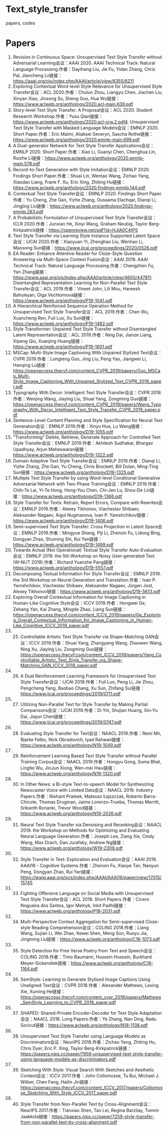 # Text_style_transfer
papers, codes

# Papers
1. Revision in Continuous Space: Unsupervised Text Style Transfer without Adversarial Learning会议：AAAI 2020. AAAI Technical Track: Natural Language Processing.作者：Dayiheng Liu, Jie Fu, Yidan Zhang, Chris Pal, Jiancheng Lv链接：https://aaai.org/ojs/index.php/AAAI/article/view/6355/6211
2. Exploring Contextual Word-level Style Relevance for Unsupervised Style Transfer会议：ACL 2020.作者：Chulun Zhou, Liangyu Chen, Jiachen Liu, Xinyan Xiao, Jinsong Su, Sheng Guo, Hua Wu链接：https://www.aclweb.org/anthology/2020.acl-main.639.pdf
3. Story-level Text Style Transfer: A Proposal会议：ACL 2020. Student Research Workshop.作者：Yusu Qian链接：https://www.aclweb.org/anthology/2020.acl-srw.2.pdf4. 
Unsupervised Text Style Transfer with Masked Language Models会议：EMNLP 2020. Short Paper.作者：Eric Malmi, Aliaksei Severyn, Sascha Rothe链接：https://www.aclweb.org/anthology/2020.emnlp-main.699.pdf
5. A Dual-generator Network for Text Style Transfer Applications会议：EMNLP 2020. Short Paper.作者：Xiao Li, Guanyi Chen, Chenghua Lin, Ruizhe Li链接：https://www.aclweb.org/anthology/2020.emnlp-main.578.pdf
6. Record-to-Text Generation with Style Imitation会议：EMNLP 2020. Findings Short Paper.作者：Shuai Lin, Wentao Wang, Zichao Yang, Xiaodan Liang, Frank F. Xu, Eric Xing, Zhiting Hu链接：https://www.aclweb.org/anthology/2020.findings-emnlp.144.pdf
7. Contextual Text Style Transfer会议：EMNLP 2020. Findings Short Paper.作者：Yu Cheng, Zhe Gan, Yizhe Zhang, Oussama Elachqar, Dianqi Li, Jingjing Liu链接：https://www.aclweb.org/anthology/2020.findings-emnlp.263.pdf
8. A Probabilistic Formulation of Unsupervised Text Style Transfer会议：ICLR 2020.作者：Junxian He, Xinyi Wang, Graham Neubig, Taylor Berg-Kirkpatrick链接：https://openreview.net/pdf?id=HJlA0C4tPS
9. Text Style Transfer via Learning Style Instance Supported Latent Space会议：IJCAI 2020.作者：Xiaoyuan Yi, Zhenghao Liu, Wenhao Li, Maosong Sun链接：https://www.ijcai.org/proceedings/2020/0526.pdf
10. EA Reader: Enhance Attentive Reader for Cloze-Style Question Answering via Multi-Space Context Fusion会议：AAAI 2019. AAAI Technical Track: Natural Language Processing.作者：Chengzhen Fu, Yan Zhang链接：https://www.aaai.org/ojs/index.php/AAAI/article/view/4600/447811. 
Disentangled Representation Learning for Non-Parallel Text Style Transfer会议：ACL 2019.作者：Vineet John, Lili Mou, Hareesh Bahuleyan, Olga Vechtomova链接：https://www.aclweb.org/anthology/P19-1041.pdf
12. A Hierarchical Reinforced Sequence Operation Method for Unsupervised Text Style Transfer会议：ACL 2019.作者：Chen Wu, Xuancheng Ren, Fuli Luo, Xu Sun链接：https://www.aclweb.org/anthology/P19-1482.pdf
13. Style Transformer: Unpaired Text Style Transfer without Disentangled Latent Representation会议：ACL 2019.作者：Ning Dai, Jianze Liang, Xipeng Qiu, Xuanjing Huang链接：https://www.aclweb.org/anthology/P19-1601.pdf
14. MSCap: Multi-Style Image Captioning With Unpaired Stylized Text会议：CVPR 2019.作者：Longteng Guo, Jing Liu, Peng Yao, Jiangwei Li, Hanqing Lu链接：https://openaccess.thecvf.com/content_CVPR_2019/papers/Guo_MSCap_Multi-Style_Image_Captioning_With_Unpaired_Stylized_Text_CVPR_2019_paper.pdf
15. Typography With Decor: Intelligent Text Style Transfer会议：CVPR 2019.作者：Wenjing Wang, Jiaying Liu, Shuai Yang, Zongming Guo链接：https://openaccess.thecvf.com/content_CVPR_2019/papers/Wang_Typography_With_Decor_Intelligent_Text_Style_Transfer_CVPR_2019_paper.pdf
16. Sentence-Level Content Planning and Style Specification for Neural Text Generation会议：EMNLP 2019.作者：Xinyu Hua, Lu Wang链接：https://www.aclweb.org/anthology/D19-1055.pdf
17. “Transforming” Delete, Retrieve, Generate Approach for Controlled Text Style Transfer会议：EMNLP 2019.作者：Akhilesh Sudhakar, Bhargav Upadhyay, Arjun Maheswaran链接：https://www.aclweb.org/anthology/D19-1322.pdf
18. Domain Adaptive Text Style Transfer会议：EMNLP 2019.作者：Dianqi Li, Yizhe Zhang, Zhe Gan, Yu Cheng, Chris Brockett, Bill Dolan, Ming-Ting Sun链接：https://www.aclweb.org/anthology/D19-1325.pdf
19. Multiple Text Style Transfer by using Word-level Conditional Generative Adversarial Network with Two-Phase Training会议：EMNLP 2019.作者：Chih-Te Lai, Yi-Te Hong, Hong-You Chen, Chi-Jen Lu, Shou-De Lin链接：https://www.aclweb.org/anthology/D19-1366.pdf
20. Style Transfer for Texts: Retrain, Report Errors, Compare with Rewrites会议：EMNLP 2019.作者：Alexey Tikhonov, Viacheslav Shibaev, Aleksander Nagaev, Aigul Nugmanova, Ivan P. Yamshchikov链接：https://www.aclweb.org/anthology/D19-1406.pdf
21. Semi-supervised Text Style Transfer: Cross Projection in Latent Space会议：EMNLP 2019.作者：Mingyue Shang, Piji Li, Zhenxin Fu, Lidong Bing, Dongyan Zhao, Shuming Shi, Rui Yan链接：https://www.aclweb.org/anthology/D19-1499.pdf
22. Towards Actual (Not Operational) Textual Style Transfer Auto-Evaluation会议：EMNLP 2019. the 5th Workshop on Noisy User-generated Text (W-NUT 2019).作者：Richard Yuanzhe Pang链接：https://www.aclweb.org/anthology/D19-5557.pdf
23. Decomposing Textual Information For Style Transfer会议：EMNLP 2019. the 3rd Workshop on Neural Generation and Translation.作者：Ivan P. Yamshchikov, Viacheslav Shibaev, Aleksander Nagaev, Jürgen Jost, Alexey Tikhonov链接：https://www.aclweb.org/anthology/D19-5613.pdf
24. Exploring Overall Contextual Information for Image Captioning in Human-Like Cognitive Style会议：ICCV 2019.作者：Hongwei Ge, Zehang Yan, Kai Zhang, Mingde Zhao, Liang Sun链接：https://openaccess.thecvf.com/content_ICCV_2019/papers/Ge_Exploring_Overall_Contextual_Information_for_Image_Captioning_in_Human-Like_Cognitive_ICCV_2019_paper.pdf
25. 25. Controllable Artistic Text Style Transfer via Shape-Matching GAN会议：ICCV 2019.作者：Shuai Yang, Zhangyang Wang, Zhaowen Wang, Ning Xu, Jiaying Liu, Zongming Guo链接：https://openaccess.thecvf.com/content_ICCV_2019/papers/Yang_Controllable_Artistic_Text_Style_Transfer_via_Shape-Matching_GAN_ICCV_2019_paper.pdf
26. 26. A Dual Reinforcement Learning Framework for Unsupervised Text Style Transfer会议：IJCAI 2019.作者：Fuli Luo, Peng Li, Jie Zhou, Pengcheng Yang, Baobao Chang, Xu Sun, Zhifang Sui链接：https://www.ijcai.org/proceedings/2019/0711.pdf
27. 27. Utilizing Non-Parallel Text for Style Transfer by Making Partial Comparisons会议：IJCAI 2019.作者：Di Yin, Shujian Huang, Xin-Yu Dai, Jiajun Chen链接：https://www.ijcai.org/proceedings/2019/0747.pdf
28. 28. Evaluating Style Transfer for Text会议：NAACL 2019.作者：Remi Mir, Bjarke Felbo, Nick Obradovich, Iyad Rahwan链接：https://www.aclweb.org/anthology/N19-1049.pdf
29. 29. Reinforcement Learning Based Text Style Transfer without Parallel Training Corpus会议：NAACL 2019.作者：Hongyu Gong, Suma Bhat, Lingfei Wu, JinJun Xiong, Wen-mei Hwu链接：https://www.aclweb.org/anthology/N19-1320.pdf
30. 30. In Other News: a Bi-style Text-to-speech Model for Synthesizing Newscaster Voice with Limited Data会议：NAACL 2019. Industry Papers.作者：Nishant Prateek, Mateusz Łajszczak, Roberto Barra-Chicote, Thomas Drugman, Jaime Lorenzo-Trueba, Thomas Merritt, Srikanth Ronanki, Trevor Wood链接：https://www.aclweb.org/anthology/N19-2026.pdf
31. 31. Neural Text Style Transfer via Denoising and Reranking会议：NAACL 2019. the Workshop on Methods for Optimizing and Evaluating Neural Language Generation.作者：Joseph Lee, Ziang Xie, Cindy Wang, Max Drach, Dan Jurafsky, Andrew Ng链接：https://www.aclweb.org/anthology/W19-2309.pdf
32. 32. Style Transfer in Text: Exploration and Evaluation会议：AAAI 2018. AAAI18 - Cognitive Systems.作者：Zhenxin Fu, Xiaoye Tan, Nanyun Peng, Dongyan Zhao, Rui Yan链接：https://www.aaai.org/ocs/index.php/AAAI/AAAI18/paper/view/17015/15745
33. 33. Fighting Offensive Language on Social Media with Unsupervised Text Style Transfer会议：ACL 2018. Short Papers.作者：Cicero Nogueira dos Santos, Igor Melnyk, Inkit Padhi链接：https://www.aclweb.org/anthology/P18-2031.pdf
34. 34. Multi-Perspective Context Aggregation for Semi-supervised Cloze-style Reading Comprehension会议：COLING 2018.作者：Liang Wang, Sujian Li, Wei Zhao, Kewei Shen, Meng Sun, Ruoyu Jia, Jingming Liu链接：https://www.aclweb.org/anthology/C18-1073.pdf
35. 35. Style Detection for Free Verse Poetry from Text and Speech会议：COLING 2018.作者：Timo Baumann, Hussein Hussein, Burkhard Meyer-Sickendiek链接：https://www.aclweb.org/anthology/C18-1164.pdf
36. 36. SemStyle: Learning to Generate Stylised Image Captions Using Unaligned Text会议：CVPR 2018.作者：Alexander Mathews, Lexing Xie, Xuming He链接：https://openaccess.thecvf.com/content_cvpr_2018/papers/Mathews_SemStyle_Learning_to_CVPR_2018_paper.pdf
37. 37. SHAPED: Shared-Private Encoder-Decoder for Text Style Adaptation会议：NAACL 2018. Long Papers.作者：Ye Zhang, Nan Ding, Radu Soricut链接：https://www.aclweb.org/anthology/N18-1138.pdf
38. 38. Unsupervised Text Style Transfer using Language Models as Discriminators会议：NeurIPS 2018.作者：Zichao Yang, Zhiting Hu, Chris Dyer, Eric P. Xing, Taylor Berg-Kirkpatrick链接：https://papers.nips.cc/paper/7959-unsupervised-text-style-transfer-using-language-models-as-discriminators.pdf
39. 39. Sketching With Style: Visual Search With Sketches and Aesthetic Context会议：ICCV 2017.作者：John Collomosse, Tu Bui, Michael J. Wilber, Chen Fang, Hailin Jin链接：https://openaccess.thecvf.com/content_ICCV_2017/papers/Collomosse_Sketching_With_Style_ICCV_2017_paper.pdf
40. 40. Style Transfer from Non-Parallel Text by Cross-Alignment会议：NeurIPS 2017.作者：Tianxiao Shen, Tao Lei, Regina Barzilay, Tommi Jaakkola链接：https://papers.nips.cc/paper/7259-style-transfer-from-non-parallel-text-by-cross-alignment.pdf
